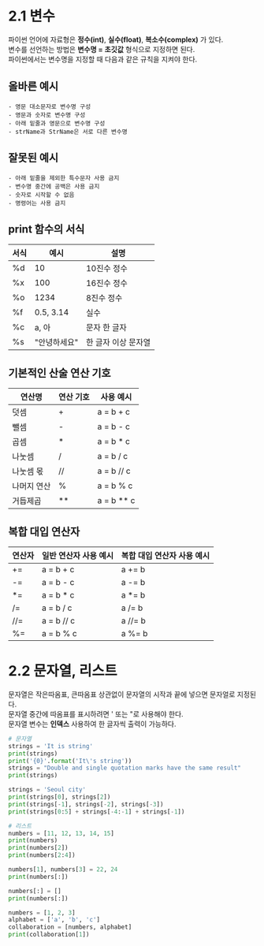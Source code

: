 # 2.1 변수
파이썬 언어에 자료형은 **정수(int)**, **실수(float)**, **복소수(complex)** 가 있다.         
변수를 선언하는 방법은 **변수명 = 초깃값** 형식으로 지정하면 된다.      
파이썬에서는 변수명을 지정할 때 다음과 같은 규칙을 지켜야 한다.      

## 올바른 예시
~~~
- 영문 대소문자로 변수명 구성
- 영문과 숫자로 변수명 구성
- 아래 밑줄과 영문으로 변수명 구성
- strName과 StrName은 서로 다른 변수명
~~~

## 잘못된 예시
~~~
- 아래 밑줄을 제외한 특수문자 사용 금지
- 변수명 중간에 공백은 사용 금지
- 숫자로 시작할 수 없음
- 명령어는 사용 금지
~~~

## print 함수의 서식
| 서식 | 예시 | 설명 |
| --- | --- | --- |
| %d | 10 | 10진수 정수 |
| %x | 100 | 16진수 정수 |
| %o | 1234 | 8진수 정수 |
| %f | 0.5, 3.14 | 실수 |
| %c | a, 아 | 문자 한 글자 |
| %s | "안녕하세요" | 한 글자 이상 문자열 |

## 기본적인 산술 연산 기호
| 연산명 | 연산 기호 | 사용 예시 |
| --- | --- | --- |
| 덧셈 | + | a = b + c |
| 뺄셈 | - | a = b - c |
| 곱셈 | * | a = b * c |
| 나눗셈 | / | a = b / c |
| 나눗셈 몫 | // | a = b // c |
| 나머지 연산 | % | a = b % c |
| 거듭제곱 | ** | a = b ** c |

## 복합 대입 연산자
| 연산자 | 일반 연산자 사용 예시 | 복합 대입 연산자 사용 예시 |
| --- | --- | --- |
| += | a = b + c | a += b |
| -= | a = b - c | a -= b |
| *=  | a = b * c | a *= b |
| /= | a = b / c | a /= b |
| //= | a = b // c | a //= b |
| %= | a = b % c | a %= b |

# 2.2 문자열, 리스트
문자열은 작은따옴표, 큰따옴표 상관없이 문자열의 시작과 끝에 넣으면 문자얼로 지정된다.      
문자열 중간에 따옴표를 표시하려면 \' 또는 \"로 사용해야 한다.    
문자열 변수는 **인덱스** 사용하여 한 글자씩 출력이 가능하다.    

```py
# 문자열
strings = 'It is string'
print(strings)
print('{0}'.format('It\'s string'))
strings = "Double and single quotation marks have the same result"
print(strings)

strings = 'Seoul city'
print(strings[0], strings[2])
print(strings[-1], strings[-2], strings[-3])
print(strings[0:5] + strings[-4:-1] + strings[-1])

# 리스트
numbers = [11, 12, 13, 14, 15]
print(numbers)
print(numbers[2])
print(numbers[2:4])

numbers[1], numbers[3] = 22, 24
print(numbers[:])

numbers[:] = []
print(numbers[:])

numbers = [1, 2, 3]
alphabet = ['a', 'b', 'c']
collaboration = [numbers, alphabet]
print(collaboration[1])
```
